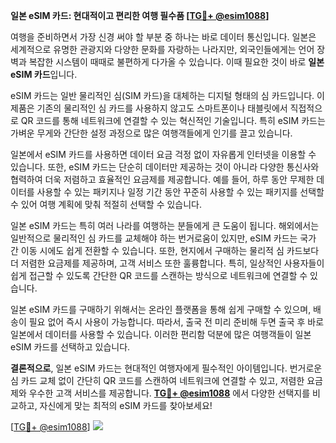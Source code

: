**일본 eSIM 카드: 현대적이고 편리한 여행 필수품 [[TG💪+ @esim1088](https://t.me/s/esim1088)]**

여행을 준비하면서 가장 신경 써야 할 부분 중 하나는 바로 데이터 통신입니다. 일본은 세계적으로 유명한 관광지와 다양한 문화를 자랑하는 나라지만, 외국인들에게는 언어 장벽과 복잡한 시스템이 때때로 불편하게 다가올 수 있습니다. 이때 필요한 것이 바로 **일본 eSIM 카드**입니다.

eSIM 카드는 일반 물리적인 심(SIM 카드)을 대체하는 디지털 형태의 심 카드입니다. 이 제품은 기존의 물리적인 심 카드를 사용하지 않고도 스마트폰이나 태블릿에서 직접적으로 QR 코드를 통해 네트워크에 연결할 수 있는 혁신적인 기술입니다. 특히 eSIM 카드는 가벼운 무게와 간단한 설정 과정으로 많은 여행객들에게 인기를 끌고 있습니다. 

일본에서 eSIM 카드를 사용하면 데이터 요금 걱정 없이 자유롭게 인터넷을 이용할 수 있습니다. 또한, eSIM 카드는 단순히 데이터만 제공하는 것이 아니라 다양한 통신사와 협력하여 더욱 저렴하고 효율적인 요금제를 제공합니다. 예를 들어, 하루 동안 무제한 데이터를 사용할 수 있는 패키지나 일정 기간 동안 꾸준히 사용할 수 있는 패키지를 선택할 수 있어 여행 계획에 맞춰 적절히 선택할 수 있습니다.

일본 eSIM 카드는 특히 여러 나라를 여행하는 분들에게 큰 도움이 됩니다. 해외에서는 일반적으로 물리적인 심 카드를 교체해야 하는 번거로움이 있지만, eSIM 카드는 국가 간 이동 시에도 쉽게 전환할 수 있습니다. 또한, 현지에서 구매하는 물리적 심 카드보다 더 저렴한 요금제를 제공하며, 고객 서비스 또한 훌륭합니다. 특히, 일상적인 사용자들이 쉽게 접근할 수 있도록 간단한 QR 코드를 스캔하는 방식으로 네트워크에 연결할 수 있습니다.

일본 eSIM 카드를 구매하기 위해서는 온라인 플랫폼을 통해 쉽게 구매할 수 있으며, 배송이 필요 없어 즉시 사용이 가능합니다. 따라서, 출국 전 미리 준비해 두면 출국 후 바로 일본에서 데이터를 사용할 수 있습니다. 이러한 편리함 덕분에 많은 여행객들이 일본 eSIM 카드를 선택하고 있습니다.

**결론적으로**, 일본 eSIM 카드는 현대적인 여행자에게 필수적인 아이템입니다. 번거로운 심 카드 교체 없이 간단히 QR 코드를 스캔하여 네트워크에 연결할 수 있고, 저렴한 요금제와 우수한 고객 서비스를 제공합니다. **[TG💪+ @esim1088](https://t.me/s/esim1088)** 에서 다양한 선택지를 비교하고, 자신에게 맞는 최적의 eSIM 카드를 찾아보세요!

[[TG💪+ @esim1088](https://t.me/s/esim1088)] ![](https://i.postimg.cc/Y0z9fWf4/image.png)